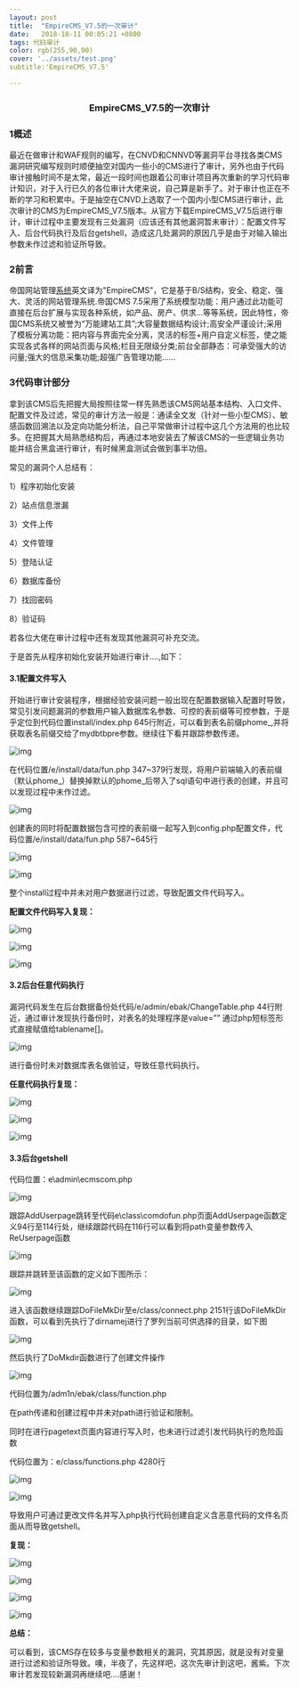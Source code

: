 ```yaml
---
layout: post
title:  "EmpireCMS_V7.5的一次审计"
date:   2018-10-11 00:05:21 +0800
tags: 代码审计
color: rgb(255,90,90)
cover: '../assets/test.png'
subtitle:'EmpireCMS_V7.5'

---
```

### <center>EmpireCMS_V7.5的一次审计</center>

### 1概述

​       最近在做审计和WAF规则的编写，在CNVD和CNNVD等漏洞平台寻找各类CMS漏洞研究编写规则时顺便抽空对国内一些小的CMS进行了审计，另外也由于代码审计接触时间不是太常，最近一段时间也跟着公司审计项目再次重新的学习代码审计知识，对于入行已久的各位审计大佬来说，自己算是新手了。对于审计也正在不断的学习和积累中。于是抽空在CNVD上选取了一个国内小型CMS进行审计，此次审计的CMS为EmpireCMS_V7.5版本。从官方下载EmpireCMS_V7.5后进行审计，审计过程中主要发现有三处漏洞（应该还有其他漏洞暂未审计）：配置文件写入、后台代码执行及后台getshell，造成这几处漏洞的原因几乎是由于对输入输出参数未作过滤和验证所导致。

### 2前言

   帝国网站管理[系统](https://www.xp510.com/xiazai/os/515/1.html)英文译为"EmpireCMS"，它是基于B/S结构，安全、稳定、强大、灵活的网站管理系统.帝国CMS 7.5采用了系统模型功能：用户通过此功能可直接在后台扩展与实现各种系统，如产品、房产、供求...等等系统，因此特性，帝国CMS系统又被誉为“万能建站工具”;大容量数据结构设计;高安全严谨设计;采用了模板分离功能：把内容与界面完全分离，灵活的标签+用户自定义标签，使之能实现各式各样的网站页面与风格;栏目无限级分类;前台全部静态：可承受强大的访问量;强大的信息采集功能;超强广告管理功能......

### 3代码审计部分

  拿到该CMS后先把握大局按照往常一样先熟悉该CMS网站基本结构、入口文件、配置文件及过滤，常见的审计方法一般是：通读全文发（针对一些小型CMS）、敏感函数回溯法以及定向功能分析法，自己平常做审计过程中这几个方法用的也比较多。在把握其大局熟悉结构后，再通过本地安装去了解该CMS的一些逻辑业务功能并结合黑盒进行审计，有时候黑盒测试会做到事半功倍。

常见的漏洞个人总结有：

1）程序初始化安装

2）站点信息泄漏

3）文件上传

4）文件管理

5）登陆认证

6）数据库备份

7）找回密码

8）验证码

若各位大佬在审计过程中还有发现其他漏洞可补充交流。

于是首先从程序初始化安装开始进行审计….,如下：

#### 3.1配置文件写入

开始进行审计安装程序，根据经验安装问题一般出现在配置数据输入配置时导致，常见引发问题漏洞的参数用户输入数据库名参数、可控的表前缀等可控参数，于是乎定位到代码位置install/index.php 645行附近，可以看到表名前缀phome_,并将获取表名前缀交给了mydbtbpre参数。继续往下看并跟踪参数传递。

![img]({{site.baseurl}}/assets/images/clip_image002.jpg)

在代码位置/e/install/data/fun.php 347~379行发现，将用户前端输入的表前缀（默认phome_）替换掉默认的phome_后带入了sql语句中进行表的创建，并且可以发现过程中未作过滤。

![img]({{site.baseurl}}/assets/images/clip_image004.jpg)

创建表的同时将配置数据包含可控的表前缀一起写入到config.php配置文件，代码位置/e/install/data/fun.php 587~645行

![img]({{site.baseurl}}/assets/images/clip_image006.jpg)

![img]({{site.baseurl}}/assets/images/clip_image008.jpg)

整个install过程中并未对用户数据进行过滤，导致配置文件代码写入。

**配置文件代码写入复现：**

![img]({{site.baseurl}}/assets/images/clip_image010.jpg)

![img]({{site.baseurl}}/assets/images/clip_image012.jpg)

![img]({{site.baseurl}}/assets/images/clip_image014.jpg)

 

#### 3.2后台任意代码执行

漏洞代码发生在后台数据备份处代码/e/admin/ebak/ChangeTable.php 44行附近，通过审计发现执行备份时，对表名的处理程序是value=”<?=$[Name]?>” 通过php短标签形式直接赋值给tablename[]。

![img]({{site.baseurl}}/assets/images/clip_image016.jpg)

进行备份时未对数据库表名做验证，导致任意代码执行。

**任意代码执行复现：**

![img]({{site.baseurl}}/assets/images/clip_image018.jpg)

![img]({{site.baseurl}}/assets/images/clip_image020.jpg)

 

![img]({{site.baseurl}}/assets/images/clip_image022.jpg)

#### 3.3后台getshell

代码位置：e\admin\ecmscom.php

 

 

 

 

![img]({{site.baseurl}}/assets/images/clip_image024.jpg)

跟踪AddUserpage跳转至代码e\class\comdofun.php页面AddUserpage函数定义94行至114行处，继续跟踪代码在116行可以看到将path变量参数传入ReUserpage函数

![img]({{site.baseurl}}/assets/images/clip_image026.jpg)

跟踪并跳转至该函数的定义如下图所示：

 

 

 

![img]({{site.baseurl}}/assets/images/clip_image028.jpg)

进入该函数继续跟踪DoFileMkDir至e/class/connect.php 2151行该DoFileMkDir函数，可以看到先执行了dirnamej进行了罗列当前可供选择的目录，如下图

![img]({{site.baseurl}}/assets/images/clip_image030.jpg)

然后执行了DoMkdir函数进行了创建文件操作

![img]({{site.baseurl}}/assets/images/clip_image032.jpg)

代码位置为/adm1n/ebak/class/function.php

在path传递和创建过程中并未对path进行验证和限制。

同时在进行pagetext页面内容进行写入时，也未进行过滤引发代码执行的危险函数

代码位置为：e/class/functions.php 4280行

![img]({{site.baseurl}}/assets/images/clip_image034.jpg)

![img]({{site.baseurl}}/assets/images/clip_image036.jpg)

导致用户可通过更改文件名并写入php执行代码创建自定义含恶意代码的文件名页面从而导致getshell。

**复现：**

![img]({{site.baseurl}}/assets/images/clip_image038.jpg)

![img]({{site.baseurl}}/assets/images/clip_image040.jpg)

![img]({{site.baseurl}}/assets/images/clip_image042.jpg)

![img]({{site.baseurl}}/assets/images/clip_image044.jpg)

**总结：**

可以看到，该CMS存在较多与变量参数相关的漏洞，究其原因，就是没有对变量进行过滤和验证所导致。噢，半夜了，先这样吧，这次先审计到这吧，酱紫。下次审计若发现较新漏洞再继续吧….感谢！

 